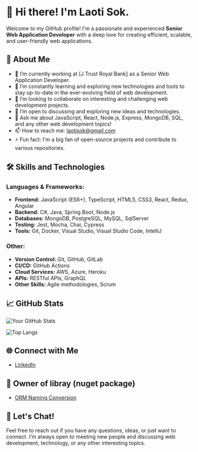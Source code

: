# 👋 Hi there! I'm Laoti Sok.

Welcome to my GitHub profile! I'm a passionate and experienced **Senior Web Application Developer** with a deep love for creating efficient, scalable, and user-friendly web applications.

## 🚀 About Me

- 🔭 I’m currently working at [J Trust Royal Bank] as a Senior Web Application Developer.
- 🌱 I’m constantly learning and exploring new technologies and tools to stay up-to-date in the ever-evolving field of web development.
- 👯 I’m looking to collaborate on interesting and challenging web development projects.
- 🤔 I’m open to discussing and exploring new ideas and technologies.
- 💬 Ask me about JavaScript, React, Node.js, Express, MongoDB, SQL, and any other web development topics!
- 📫 How to reach me: [laotisok@gmail.com](mailto:laotisok@gmail.com)
- ⚡ Fun fact: I'm a big fan of open-source projects and contribute to various repositories.

## 🛠️ Skills and Technologies

### Languages & Frameworks:
- **Frontend:** JavaScript (ES6+), TypeScript, HTML5, CSS3, React, Redux, Angular
- **Backend:** C#, Java, Spring Boot, Node.js
- **Databases:** MongoDB, PostgreSQL, MySQL, SqlServer
- **Testing:** Jest, Mocha, Chai, Cypress
- **Tools:** Git, Docker, Visual Studio, Visual Studio Code, IntelliJ

### Other:
- **Version Control:** Git, GitHub, GitLab
- **CI/CD:** GitHub Actions
- **Cloud Services:** AWS, Azure, Heroku
- **APIs:** RESTful APIs, GraphQL
- **Other Skills:** Agile methodologies, Scrum

## 📈 GitHub Stats

![Your GitHub Stats](https://github-readme-stats.vercel.app/api?username=yourusername&show_icons=true&hide_border=true&count_private=true&theme=radical)

![Top Langs](https://github-readme-stats.vercel.app/api/top-langs/?username=yourusername&layout=compact&hide_border=true&theme=radical)

## 🌐 Connect with Me

- [LinkedIn](https://www.linkedin.com/in/laoti-sok-ab510b192/)

## 📜 Owner of libray (nuget package)

- [ORM Naming Conversion](https://www.nuget.org/packages/LaotiSok.ModelBuilder.NamingCaseToSpecificCase/)

## 💬 Let's Chat!

Feel free to reach out if you have any questions, ideas, or just want to connect. I’m always open to meeting new people and discussing web development, technology, or any other interesting topics.
